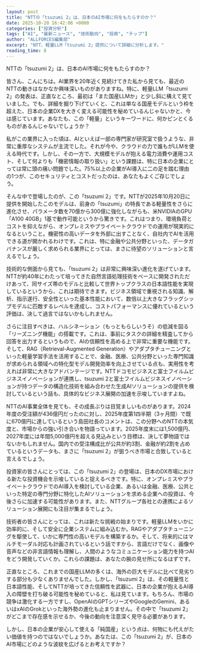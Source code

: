 ```yaml
---
layout: post
title: "NTTの「tsuzumi 2」は、日本のAI市場に何をもたらすのか？"
date: 2025-10-20 16:42:06 +0000
categories: ["投資分析"]
tags: ["AI", "最新ニュース", "技術動向", "投資", "チップ"]
author: "ALLFORCES編集部"
excerpt: "NTT、軽量LLM「tsuzumi 2」提供について詳細に分析します。"
reading_time: 8
---
```


NTTの「tsuzumi 2」は、日本のAI市場に何をもたらすのか？

皆さん、こんにちは。AI業界を20年近く見続けてきた私から見ても、最近のNTTの動きはなかなか興味深いものがありますね。特に、軽量LLM「tsuzumi 2」の発表は、正直なところ、最初は「また国産LLMか」と少し斜に構えて見ていました。でも、詳細を掘り下げていくと、これは単なる国産モデルという枠を超えた、日本の企業DXを大きく変える可能性を秘めているんじゃないかと、今は感じています。あなたも、この「軽量」というキーワードに、何かピンとくるものがあるんじゃないでしょうか？

私がこの業界に入った頃は、AIといえば一部の専門家が研究室で扱うような、非常に重厚なシステムが主流でした。それが今や、クラウドの力で誰もがLLMを使える時代です。しかし、その一方で、大規模モデルが抱える電力消費や運用コスト、そして何よりも「機密情報の取り扱い」という課題は、特に日本の企業にとっては常に頭の痛い問題でした。75%以上の企業がAI導入に二の足を踏む理由の1つが、このセキュリティとコストだったのは、あなたもよくご存じでしょう。

そんな中で登場したのが、この「tsuzumi 2」です。NTTが2025年10月20日に提供を開始したこのモデルは、前身の「tsuzumi」の特長である軽量性をさらに進化させ、パラメータ数を70億から300億に強化しながらも、米NVIDIAのGPU「A100 40GB」1基で動作可能というから驚きです。これはつまり、環境負荷とコストを抑えながら、オンプレミスやプライベートクラウドでの運用が現実的になるということ。機密性の高いデータを外部に出すことなく、自社内でAIを活用できる道が開かれるわけです。これは、特に金融や公共分野といった、データガバナンスが厳しく求められる業界にとっては、まさに待望のソリューションと言えるでしょう。

技術的な側面から見ても、「tsuzumi 2」は非常に興味深い進化を遂げています。NTTが約40年にわたって培ってきた自然言語処理技術をベースに開発されただけあって、同サイズ帯のモデルと比較して世界トップクラスの日本語性能を実現しているというから、これは期待できます。ビジネス領域で重視される知識、解析、指示遂行、安全性といった基本性能において、数倍以上大きなフラッグシップモデルに匹敵するレベルを達成し、コストパフォーマンスに優れているという評価は、決して過言ではないかもしれません。

さらに注目すべきは、ハルシネーション（もっともらしいうそ）の低減を図る「リーズニング機能」の搭載です。これは、事前にタスクの詳細を精査してから回答を出力するというもので、AIの信頼性を高める上で非常に重要な機能です。そして、RAG（Retrieval-Augmented Generation）やアダプタチューニングといった軽量学習手法を活用することで、金融、医療、公共分野といった専門知識が求められる領域への特化型モデル開発効率を向上させている点も、実用性を考えれば非常に大きなアドバンテージです。NTTドコモビジネスと富士フイルムビジネスイノベーションが連携し、tsuzumi 2と富士フイルムビジネスイノベーションが持つデータの構造化技術を組み合わせた生成AIソリューションの提供を検討しているという話も、具体的なビジネス展開の加速を示唆していますよね。

NTTのAI事業全体を見ても、その成長ぶりは目覚ましいものがあります。2024年度の受注額が436億円だったのに対し、2025年度第1四半期（3ヶ月間）で既に670億円に達しているという島田社長のコメントは、この分野へのNTTの本気度と、市場からの強い引き合いを物語っています。2025年度末には1,500億円、2027年度には年間5,000億円を超える見込みという目標は、決して夢物語ではないかもしれません。国内での受注構成比が公共が約3割、金融が約2割を占めているというデータも、まさに「tsuzumi 2」が狙うべき市場と合致していると言えるでしょう。

投資家の皆さんにとっては、この「tsuzumi 2」の登場は、日本のDX市場における新たな投資機会を示唆していると捉えるべきです。特に、オンプレミスやプライベートクラウドでのAI導入を検討している企業、あるいは金融、医療、公共といった特定の専門分野に特化したAIソリューションを求める企業への投資は、今後さらに加速する可能性があります。また、NTTグループ各社との連携によるソリューション展開にも注目が集まるでしょう。

技術者の皆さんにとっては、これは新たな挑戦の始まりです。軽量LLMをいかに効率的に、そして安全に企業システムに組み込むか。RAGやアダプタチューニングを駆使して、いかに専門性の高いモデルを構築するか。そして、将来的にはマルチモーダル対応も計画されているという話ですから、言語だけでなく、画像や音声などの非言語情報も理解し、人間のようなコミュニケーション能力を持つAIをどう開発していくか。これらの課題は、あなたの腕の見せ所になるはずです。

正直なところ、これまでの国産LLMの多くは、海外の巨大モデルに比べて見劣りする部分も少なくありませんでした。しかし、「tsuzumi 2」は、その軽量性と日本語性能、そしてNTTが培ってきた信頼性を武器に、日本の企業が抱えるAI導入の障壁を打ち破る可能性を秘めていると、私は見ています。もちろん、市場の競争は激化する一方ですし、OpenAIのGPTシリーズやGoogleのGemini、あるいはxAIのGrokといった海外勢の進化も止まりません。その中で「tsuzumi 2」がどこまで存在感を示せるか、今後の動向を注意深く見守る必要があります。

しかし、日本の企業が安心して使える「純国産」という点は、何物にも代えがたい価値を持つのではないでしょうか。あなたは、この「tsuzumi 2」が、日本のAI市場にどのような波紋を広げるとお考えですか？

